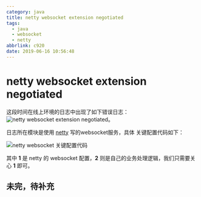 ```yaml
---
category: java
title: netty websocket extension negotiated
tags:
  - java
  - websocket
  - netty
abbrlink: c920
date: 2019-06-16 10:56:48
---
```


# netty websocket extension negotiated

这段时间在线上环境的日志中出现了如下错误日志：
![netty websocket extension negotiated](https://public-links.todu.top/1560676613.png?imageMogr2/thumbnail/!100p)。

日志所在模块是使用 [netty](https://netty.io/) 写的websocket服务，具体
关键配置代码如下：

![netty websocket 关键配置代码](https://public-links.todu.top/1560676932.png?imageMogr2/thumbnail/!100p)

其中 **1** 是 netty 的 websocket 配置，**2** 则是自己的业务处理逻辑，我们只需要关心 **1** 即可。

## **未完，待补充**
